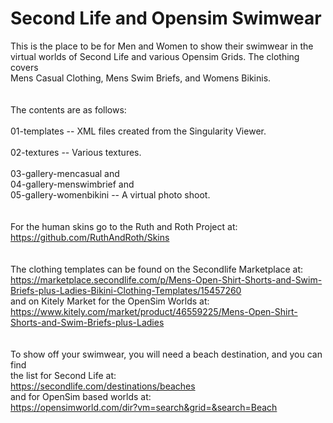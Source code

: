 # Second Life and Opensim Swimwear

This is the place to be for Men and Women to show their swimwear in the<br>
virtual worlds of Second Life and various Opensim Grids. The clothing covers<br>
Mens Casual Clothing, Mens Swim Briefs, and Womens Bikinis.<br>
<br>
<br>
The contents are as follows:<br>
<br>
01-templates -- XML files created from the Singularity Viewer.<br>
<br>
02-textures -- Various textures.<br>
<br>
03-gallery-mencasual and<br>
04-gallery-menswimbrief and<br>
05-gallery-womenbikini -- A virtual photo shoot.<br>
<br>
<br>
For the human skins go to the Ruth and Roth Project at:<br>
https://github.com/RuthAndRoth/Skins<br>
<br>
<br>
The clothing templates can be found on the Secondlife Marketplace at:<br>
https://marketplace.secondlife.com/p/Mens-Open-Shirt-Shorts-and-Swim-Briefs-plus-Ladies-Bikini-Clothing-Templates/15457260<br>
and on Kitely Market for the OpenSim Worlds at:<br>
https://www.kitely.com/market/product/46559225/Mens-Open-Shirt-Shorts-and-Swim-Briefs-plus-Ladies<br>
<br>
<br>
To show off your swimwear, you will need a beach destination, and you can find<br>
the list for Second Life at:<br>
https://secondlife.com/destinations/beaches<br>
and for OpenSim based worlds at:<br>
https://opensimworld.com/dir?vm=search&grid=&search=Beach<br>
<br>

